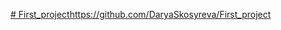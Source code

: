 [# First_project](https://github.com/DaryaSkosyreva/First_project)https://github.com/DaryaSkosyreva/First_project
